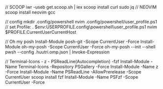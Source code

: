 // SCOOP
iwr -useb get.scoop.sh | iex
scoop install curl sudo jq
// NEOVIM
scoop install neovim gcc

// config
mkdir .config/powershell
nvim .config/powershell/user_profile.ps1
// set Profile: . $env:USERPROFILE\.config\powershell\user_profile.ps1
nvim $PROFILE.CurrentUserCurrentHost


// Oh my posh
Install-Module posh-git -Scope CurrentUser -Force
Install-Module oh-my-posh -Scope CurrentUser -Force
oh-my-posh --init --shell pwsh --config \.huutri.omp.json | Invoke-Expression


// Terminal-Icons - z - PSReadLine(Autocompletion) -fzf
Install-Module -Name Terminal-Icons -Repository PSGallery -Force
Install-Module -Name z -Force
Install-Module -Name PSReadLine -AllowPrerelease -Scope CurrentUser
scoop install fzf
Install-Module -Name PSFzf -Scope CurrentUser -Force



